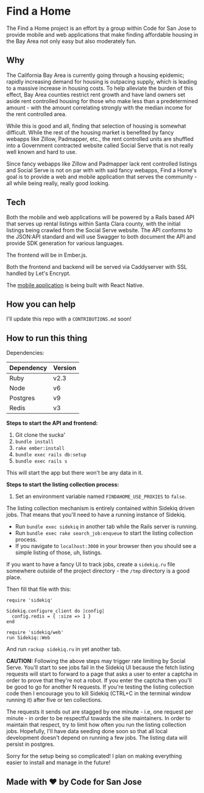 # Find a Home

The Find a Home project is an effort by a group within Code for San Jose to provide mobile and web applications that make finding affordable housing in the Bay Area not only easy but also moderately fun.

## Why

The California Bay Area is currently going through a housing epidemic; rapidly increasing demand for housing is outpacing supply, which is leading to a massive increase in housing costs. To help alleviate the burden of this effect, Bay Area counties restrict rent growth and have land owners set aside rent controlled housing for those who make less than a predetermined amount - with the amount correlating strongly with the median income for the rent controlled area.

While this is good and all, finding that selection of housing is somewhat difficult. While the rest of the housing market is benefited by fancy webapps like Zillow, Padmapper, etc., the rent controlled units are shuffled into a Government contracted website called Social Serve that is not really well known and hard to use.

Since fancy webapps like Zillow and Padmapper lack rent controlled listings and Social Serve is not on par with with said fancy webapps, Find a Home's goal is to provide a web and mobile application that serves the community - all while being really, really good looking.

## Tech

Both the mobile and web applications will be powered by a Rails based API that serves up rental listings within Santa Clara county, with the initial listings being crawled from the Social Serve website. The API conforms to the JSON:API standard and will use Swagger to both document the API and provide SDK generation for various languages.

The frontend will be in Ember.js.

Both the frontend and backend will be served via Caddyserver with SSL handled by Let's Encrypt.

The [mobile application](https://github.com/codeforsanjose/findahomeMobile) is being built with React Native.

## How you can help

I'll update this repo with a `CONTRIBUTIONS.md` soon!

## How to run this thing

Dependencies:

| Dependency | Version |
|------------|---------|
| Ruby       | v2.3    |
| Node       | v6      |
| Postgres   | v9      |
| Redis      | v3      |

**Steps to start the API and frontend:**

1. Git clone the sucka'
2. `bundle install`
4. `rake ember:install`
5. `bundle exec rails db:setup`
6. `bundle exec rails s`

This will start the app but there won't be any data in it.

**Steps to start the listing collection process:**

1. Set an environment variable named `FINDAHOME_USE_PROXIES` to `false`.

The listing collection mechanism is entirely contained within Sidekiq driven jobs. That means that you'll need to have a running instance of Sidekiq.

* Run `bundle exec sidekiq` in another tab while the Rails server is running.
* Run `bundle exec rake search_job:enqueue` to start the listing collection process.
* If you navigate to `localhost:3000` in your browser then you should see a simple listing of those, uh, listings.

If you want to have a fancy UI to track jobs, create a `sidekiq.ru` file somewhere outside of the project directory - the `/tmp` directory is a good place.

Then fill that file with this:

```
require 'sidekiq'

Sidekiq.configure_client do |config|
  config.redis = { :size => 1 }
end

require 'sidekiq/web'
run Sidekiq::Web
```

And run `rackup sidekiq.ru` in yet another tab.

**CAUTION:** Following the above steps may trigger rate limiting by Social Serve. You'll start to see jobs fail in the Sidekiq UI because the fetch listing requests will start to forward to a page that asks a user to enter a captcha in order to prove that they're not a robot. If you enter the captcha then you'll be good to go for another N requests. If you're testing the listing collection code then I encourage you to kill Sidekiq (CTRL+C in the terminal window running it) after five or ten collections.

The requests it sends out are stagged by one minute - i.e, one request per minute - in order to be respectful towards the site maintainers. In order to maintain that respect, try to limit how often you run the listing collection jobs. Hopefully, I'll have data seeding done soon so that all local development doesn't depend on running a few jobs. The listing data will persist in postgres.

Sorry for the setup being so complicated! I plan on making everything easier to install and manage in the future!

Made with :heart: by Code for San Jose
---

